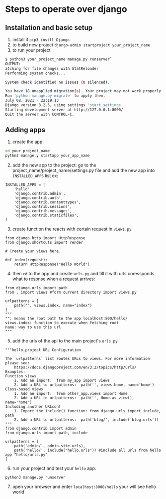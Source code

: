 # Steps to operate over django

## Installation and basic setup
1. install it `pip3 instll Django`
2. to build new project `django-admin startproject your_project_name`
3. to run your project 
```bash
$ python3 your_project_name manage.py runserver`
OUTPUT:
atching for file changes with StatReloader
Performing system checks...

System check identified no issues (0 silenced).

You have 18 unapplied migration(s). Your project may not work properly until you apply the migrations for app(s): admin, auth, contenttypes, sessions.
Run 'python manage.py migrate' to apply them.
July 08, 2021 - 22:19:13
Django version 3.2.5, using settings 'start.settings'
Starting development server at http://127.0.0.1:8000/
Quit the server with CONTROL-C.

```


## Adding apps
1. create the app:  

```bash
cd your project_name
pythn3 manage.y startapp your_app_name
```


2. add the new app to the project: go to the project_name/project_name/settings.py file and add the new app into `INSTALLED_APPS` list ex:
```python3
INSTALLED_APPS = [
    'hello'
    'django.contrib.admin',
    'django.contrib.auth',
    'django.contrib.contenttypes',
    'django.contrib.sessions',
    'django.contrib.messages',
    'django.contrib.staticfiles',
]

```


3. create function the reacts with certain request in `views.py`
```python3
from django.http import HttpResponse
from django.shortcuts import render

# Create your views here.

def index(request):
    return HttpResponse("Hello World")
```


4. then `cd` to the app and create `urls.py` and fill it with urls coressponds what to respnse when a request arrives: 
```python3
from django.urls import path
from . import views #form current directory import views.py

urlpatterns = [
    path("", views.index, name="index")
]
"""
"": means the root path to the app localhost:800/hello/
views.index: function to execute when fetching root
name: way to use this url
"""

```

5. add the urls of the api to the main project's  `urls.py` 
```python3
"""hello_project URL Configuration

The `urlpatterns` list routes URLs to views. For more information please see:
    https://docs.djangoproject.com/en/3.2/topics/http/urls/
Examples:
Function views
    1. Add an import:  from my_app import views
    2. Add a URL to urlpatterns:  path('', views.home, name='home')
Class-based views
    1. Add an import:  from other_app.views import Home
    2. Add a URL to urlpatterns:  path('', Home.as_view(), name='home')
Including another URLconf
    1. Import the include() function: from django.urls import include, path
    2. Add a URL to urlpatterns:  path('blog/', include('blog.urls'))
"""
from django.contrib import admin
from django.urls import path, include

urlpatterns = [
    path('admin/', admin.site.urls),
    path('hello/', include("hello.urls")) #include all urls from hello app "hello/urls.py"
]

```

6. run your project and test your `hello` app:
```
python3 manage.py runserver
```

7. open your browser and enter `localhost:8000/hello` your will see hello world



